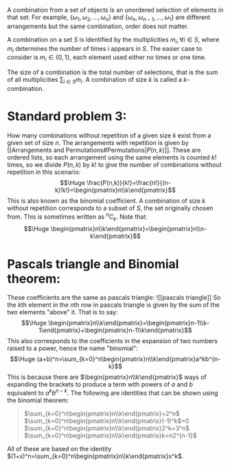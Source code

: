 
A combination from a set of objects is an unordered selection of elements in that set. For example, $\left\{\omega_1,\omega_2,\dots,\omega_n\right\}$ and $\left\{\omega_n,\omega_{n-1},\dots,\omega_1\right\}$ are different arrangements but the same combination, order does not matter.

A combination on a set $S$ is identified by the multiplicities $m_i,\forall i\in S$, where $m_i$ determines the number of times $i$ appears in $S$. The easier case to consider is $m_i\in\{0,1\}$, each element used either no times or one time.

The size of a combination is the total number of selections, that is the sum of all multiplicities $\sum_{i\in S}m_i$. A combination of size $k$ is called a $k$-combination.

# Standard problem 3:

How many combinations without repetition of a given size $k$ exist from a given set of size $n$. The arrangements with repetition is given by [[Arrangements and Permutations#Permutations|$P(n,k)$]]. These are ordered lists, so each arrangement using the same elements is counted $k!$ times, so we divide $P(n,k)$ by $k!$ to give the number of combinations without repetition in this scenario:$$\Huge \frac{P(n,k)}{k!}=\frac{n!}{(n-k)!k!}=\begin{pmatrix}n\\k\end{pmatrix}$$
This is also known as the binomial coefficient. A combination of size $k$ without repetition corresponds to a subset of $S$, the set originally chosen from. This is sometimes written as $^nC_k$. Note that:$$\Huge \begin{pmatrix}n\\k\end{pmatrix}=\begin{pmatrix}n\\n-k\end{pmatrix}$$
# Pascals triangle and Binomial theorem:

These coefficients are the same as pascals triangle:
![[pascals triangle]]
So the $k$th element in the $n$th row in pascals triangle is given by the sum of the two elements "above" it. That is to say:$$\Huge \begin{pmatrix}n\\k\end{pmatrix}=\begin{pmatrix}n-1\\k-1\end{pmatrix}+\begin{pmatrix}n-1\\k\end{pmatrix}$$
This also corresponds to the coefficients in the expansion of two numbers raised to a power, hence the name "binomial":
$$\Huge (a+b)^n=\sum_{k=0}^n\begin{pmatrix}n\\k\end{pmatrix}a^kb^{n-k}$$
This is because there are $\begin{pmatrix}n\\k\end{pmatrix}$ ways of expanding the brackets to produce a term with powers of $a$ and $b$ equivalent to $a^kb^{n-k}$. The following are identities that can be shown using the binomial theorem:
>$\sum_{k=0}^n\begin{pmatrix}n\\k\end{pmatrix}=2^n$
>$\sum_{k=0}^n\begin{pmatrix}n\\k\end{pmatrix}(-1)^k$=0
>$\sum_{k=0}^n\begin{pmatrix}n\\k\end{pmatrix}2^k=3^n$
>$\sum_{k=0}^n\begin{pmatrix}n\\k\end{pmatrix}k=n2^{n-1}$

All of these are based on the identity $(1+x)^n=\sum_{k=0}^n\begin{pmatrix}n\\k\end{pmatrix}x^k$.

